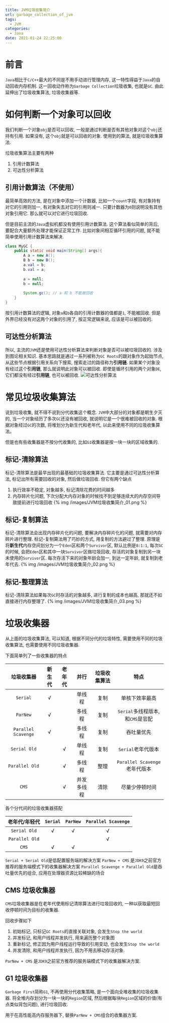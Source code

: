 ```yaml
---
title: JVM垃圾收集简介
url: garbage_collection_of_jvm
tags:
  - JVM
categories:
  - Java
date: 2021-01-24 22:25:00
---
```

# 前言
`Java`相比于`C/C++`最大的不同是不用手动进行管理内存, 这一特性得益于`Java`的自动回收内存机制.
这一回收动作称为`Garbage Collection`垃圾收集, 也就是`GC`. 由此延伸出了垃圾收集算法, 垃圾收集器等.

<!-- more -->

# 如何判断一个对象可以回收
我们判断一个对象`obj`是否可以回收, 一般是通过判断是否有其他对象对这个`obj`还持有引用. 如果没有, 这个`obj`就是可以回收的对象. 使用到的算法, 就是垃圾收集算法.

垃圾收集算法主要有两种
1. 引用计数算法
2. 可达性分析算法

## 引用计数算法（不使用）
最简单高效的方法, 是在对象中添加一个计数器, 比如一个`count`字段, 有对象持有对它的引用则加一, 有对象失去对它的引用则减一.
只要计数器为`0`则说明没有其他对象引用它. 那么就可以对它进行垃圾回收.

但是目前主流的`Java`虚拟机都没有使用引用计数算法. 这个算法看似简单的背后, 要配合大量额外处理才能保证正常工作.
比如对象间相互循环引用的问题, 就不能简单使用引用计数算法来解决.
```java
class MyGC {
    public static void main(String[] args){
        A a = new A();
        B b = new B();
        a.val = b;
        b.val = a;
        
        a = null;
        b = null;
        
        System.gc(); // a 和 b 不能被回收
    }
}
```
按引用计数算法的逻辑, 对象`a`和`b`各自的引用计数器的值都是`1`, 不能被回收.
但是外界已经没有对这两个对象的引用了, 按正常逻辑来说, 应该是可以被回收的.

## 可达性分析算法
所以, 主流的`JVM`还是使用可达性分析算法来判断对象是否可以被垃圾回收的. 涉及到图论相关知识.
基本思路就是通过一系列被称为`GC Roots`的跟对象作为起始节点, 从这些节点根据引用关系向下搜索, 搜索走过的路径称为**引用链**.
如果某个对象没有经过这个**引用链**, 那么就说明此对象可以被回收. 
即使是循环引用的两个对象`DE`, 它们都没有经过**引用链**, 也可以被回收.
![可达性分析算法](https://yuml.me/diagram/nofunky;dir:UD/class/[GC%20Roots]-%3E[A],[GC%20Roots]-%3E[B],[B]-%3E[C],[D]-%3E[E],[E]-%3E[D])

# 常见垃圾收集算法
说到垃圾收集, 就不得不说到分代收集这个概念.
`JVM`中大部分的对象都是朝生夕灭的, 当一个对象经历了多次`GC`还没有被回收, 就说明它是一个很难被回收的对象. 根据对象经过`GC`的次数, 将堆划分为新生代和老年代, 以此来使用不同的垃圾收集算法。

但是也有些收集器是不按分代收集的, 比如`G1`收集器是按一块一块的区域收集的.

## 标记-清除算法
标记-清除算法是最早出现的最基础的垃圾收集算法.
它主要是通过可达性分析算法, 标记出所有需要回收的对象, 然后做垃圾回收.
但它有两个缺点
1. 执行效率不稳定, 对象越多, 标记清除花费的时间越多
2. 内存碎片化问题, 下次分配大内存对象的时候找不到足够连续大的内存空间导致提前进行垃圾回收
{% img /images/JVM垃圾收集简介_01.png %}


## 标记-复制算法
标记-清除算法会出现内存碎片化的问题, 要解决内存碎片化的问题, 就需要对内存碎片进行整理. 标记-复制算法用了巧妙的方式, 用复制的方法避过了整理. 
原理是将**新生代**内存空间划分为一个`Eden`区和两个`Survivor`区, 默认比例是`8:1:1`,
每次`GC`的时候, 会把`Eden`区和其中一块`Survivor`区做垃圾回收, 存活的对象复制到另一块未使用的`Survivor`区. 每次存活下来的对象年龄会加一, 到达一定年龄, 就复制到老年代去.
{% img /images/JVM垃圾收集简介_02.png %}

## 标记-整理算法
标记-清除算法如果每次`GC`时存活的对象越多, 进行复制的成本也越高, 那就还不如直接进行内存整理了.
{% img /images/JVM垃圾收集简介_03.png %}

# 垃圾收集器
从上面的垃圾收集算法, 可以知道, 根据不同分代的垃圾特性, 需要使用不同的垃圾收集算法, 也需要使用不同垃圾收集器.

下面简单列了一些收集器的特点

| 垃圾收集器 | 新生代 | 老年代 | 并行 | 垃圾收集算法 | 特点 |
|:--------:|:-----:|:-----:|:---:|:---------:|:---:|
| `Serial` | √ | | 单线程 | 复制 | 单核下效率最高 |
| `ParNew` | √ |  | 多线程 | 复制 | `Serial`多线程版本, 和`CMS`是官配 |
| `Parallel Scavenge` | √ |  | 多线程 | 复制 | 吞吐量优先 |
| `Serial Old` | | √ | 单线程 | 复制 | `Serial`老年代版本 |
| `Parallel Old` | | √ | 多线程 | 整理 | `Parallel Scavenge`老年代版本 |
| `CMS` | | √ | 并发多线程 | 清除 | 尽量少停顿时间 |

各个分代间的垃圾收集器搭配

| 老年代/年轻代  | `Serial` | `ParNew` | `Parallel Scavenge` |
|:------------:|:-------:|:---------:|:-------------------:|
| `Serial Old` | √ | √ | √ |
|  `Parallel Old` | | | √ |
| `CMS` | √ | √ | |

`Serial + Serial Old`是低配置服务端的解决方案
`ParNew + CMS` 是`JDK9`之前官方推荐的服务端模式下的收集器解决方案
`Parallel Scavenge + Parallel Old`是吞吐量优先的组合, 应用在处理器资源比较稀缺的场合

## CMS 垃圾收集器
`CMS`垃圾收集器是在老年代使用标记清除算法进行垃圾回收的, 一种以获取最短回收停顿时间为目标的收集器.

回收步骤如下
1. 初始标记, 只标记`GC Roots`的直接关联对象, 会发生`Stop the world`
2. 并发标记, 和用户线程并发执行, 用来遍历整个对象图
3. 重新标记, 修正因为用户线程运行导致的引用变动, 也会发生`Stop the world`
4. 并发清除, 和用户线程并发执行, 因为不用去移动存活对象.

`ParNew + CMS` 是`JDK9`之前官方推荐的服务端模式下的收集器解决方案.

## G1 垃圾收集器
`Garbage First`简称`G1`, 不再使用分代收集策略, 是一个面向全堆收集的垃圾收集器.
将全堆内存划分为一块一块的`Region`区域, 然后根据每块`Region`区域的价值(有点类似背包问题), 进行垃圾回收.

用于在高性能高内存服务器下, 替换`ParNew + CMS`组合的收集器方案.
